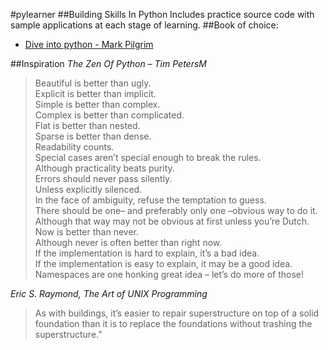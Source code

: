 #pylearner
##Building Skills In Python
Includes practice source code with sample applications at each stage of learning.
##Book of choice:
- [Dive into python - Mark Pilgrim](http://www.goodreads.com/book/show/24038.Dive_Into_Python "An excellent book for 
python newbies and experts")

##Inspiration
<cite>The Zen Of Python – Tim PetersM</cite>
>Beautiful is better than ugly. <br/>
>Explicit is better than implicit. <br/>
>Simple is better than complex. <br/>
>Complex is better than complicated. <br/>
>Flat is better than nested.<br/>
>Sparse is better than dense. <br/>
>Readability counts. <br/>
>Special cases aren’t special enough to break the rules. <br/>
>Although practicality beats purity. <br/>
>Errors should never pass silently. <br/>
>Unless explicitly silenced.<br/>
>In the face of ambiguity, refuse the temptation to guess. <br/>
>There should be one– and preferably only one –obvious way to do it. <br/>
>Although that way may not be obvious at first unless you’re Dutch. <br/>
>Now is better than never. <br/>
>Although never is often better than right now. <br/>
>If the implementation is hard to explain, it’s a bad idea. <br/>
>If the implementation is easy to explain, it may be a good idea. <br/>
>Namespaces are one honking great idea – let’s do more of those! <br/>


<cite>Eric S. Raymond, The Art of UNIX Programming</cite>          
>As with buildings, it’s easier to repair superstructure on top of a solid foundation 
>than it is to replace the foundations without trashing the superstructure.”



